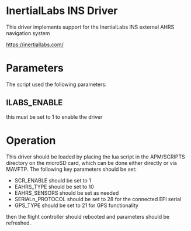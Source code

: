 # InertialLabs INS Driver

This driver implements support for the InertialLabs INS
external AHRS navigation system

 https://inertiallabs.com/

# Parameters

The script used the following parameters:

## ILABS_ENABLE

this must be set to 1 to enable the driver

# Operation

This driver should be loaded by placing the lua script in the
APM/SCRIPTS directory on the microSD card, which can be done either
directly or via MAVFTP. The following key parameters should be set:

 - SCR_ENABLE should be set to 1
 - EAHRS_TYPE should be set to 10
 - EAHRS_SENSORS should be set as needed
 - SERIALn_PROTOCOL should be set to 28 for the connected EFI serial
 - GPS_TYPE should be set to 21 for GPS functionality

then the flight controller should rebooted and parameters should be
refreshed.
